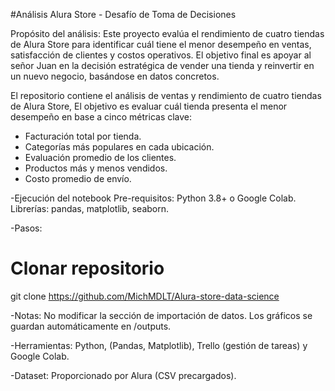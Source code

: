 #Análisis Alura Store - Desafío de Toma de Decisiones

Propósito del análisis:
Este proyecto evalúa el rendimiento de cuatro tiendas de Alura Store para identificar
cuál tiene el menor desempeño en ventas, satisfacción de clientes y costos operativos.
El objetivo final es apoyar al señor Juan en la decisión estratégica de vender 
una tienda y reinvertir en un nuevo negocio, basándose en datos concretos.

El repositorio contiene el análisis de ventas y rendimiento de cuatro tiendas de Alura Store,
El objetivo es evaluar cuál tienda presenta el menor desempeño en base a cinco métricas clave:

* Facturación total por tienda.
* Categorías más populares en cada ubicación.
* Evaluación promedio de los clientes.
* Productos más y menos vendidos.
* Costo promedio de envío.


-Ejecución del notebook
Pre-requisitos:
Python 3.8+ o Google Colab.
Librerías: pandas, matplotlib, seaborn.


-Pasos:
# Clonar repositorio  
git clone https://github.com/MichMDLT/Alura-store-data-science


-Notas:
No modificar la sección de importación de datos.
Los gráficos se guardan automáticamente en /outputs.


-Herramientas:
Python, (Pandas, Matplotlib), Trello (gestión de tareas) y Google Colab.

-Dataset:
Proporcionado por Alura (CSV precargados).
